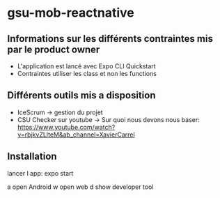 # gsu-mob-reactnative
## Informations sur les différents contraintes mis par le product owner
- L'application est lancé avec Expo CLI Quickstart
- Contraintes utiliser les class et non les functions

## Différents outils mis a disposition
- IceScrum -> gestion du projet
- CSU Checker sur youtube -> Sur quoi nous devons nous baser: https://www.youtube.com/watch?v=rbjkvZLlteM&ab_channel=XavierCarrel
## Installation
lancer l app: expo start

a open Android
w open web
d show developer tool
